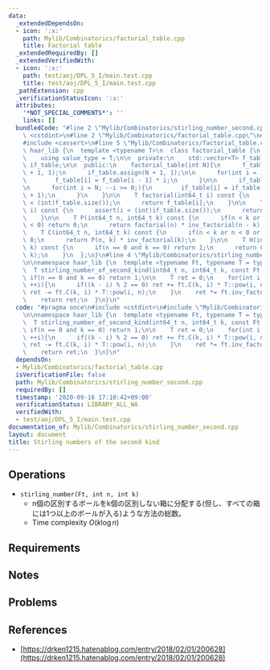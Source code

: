 ```yaml
---
data:
  _extendedDependsOn:
  - icon: ':x:'
    path: Mylib/Combinatorics/factorial_table.cpp
    title: Factorial table
  _extendedRequiredBy: []
  _extendedVerifiedWith:
  - icon: ':x:'
    path: test/aoj/DPL_5_I/main.test.cpp
    title: test/aoj/DPL_5_I/main.test.cpp
  _pathExtension: cpp
  _verificationStatusIcon: ':x:'
  attributes:
    '*NOT_SPECIAL_COMMENTS*': ''
    links: []
  bundledCode: "#line 2 \"Mylib/Combinatorics/stirling_number_second.cpp\"\n#include\
    \ <cstdint>\n#line 2 \"Mylib/Combinatorics/factorial_table.cpp\"\n#include <vector>\n\
    #include <cassert>\n#line 5 \"Mylib/Combinatorics/factorial_table.cpp\"\n\nnamespace\
    \ haar_lib {\n  template <typename T>\n  class factorial_table {\n  public:\n\
    \    using value_type = T;\n\n  private:\n    std::vector<T> f_table;\n    std::vector<T>\
    \ if_table;\n\n  public:\n    factorial_table(int N){\n      f_table.assign(N\
    \ + 1, 1);\n      if_table.assign(N + 1, 1);\n\n      for(int i = 1; i <= N; ++i){\n\
    \        f_table[i] = f_table[i - 1] * i;\n      }\n\n      if_table[N] = f_table[N].inv();\n\
    \n      for(int i = N; --i >= 0;){\n        if_table[i] = if_table[i + 1] * (i\
    \ + 1);\n      }\n    }\n\n    T factorial(int64_t i) const {\n      assert(i\
    \ < (int)f_table.size());\n      return f_table[i];\n    }\n\n    T inv_factorial(int64_t\
    \ i) const {\n      assert(i < (int)if_table.size());\n      return if_table[i];\n\
    \    }\n\n    T P(int64_t n, int64_t k) const {\n      if(n < k or n < 0 or k\
    \ < 0) return 0;\n      return factorial(n) * inv_factorial(n - k);\n    }\n\n\
    \    T C(int64_t n, int64_t k) const {\n      if(n < k or n < 0 or k < 0) return\
    \ 0;\n      return P(n, k) * inv_factorial(k);\n    }\n\n    T H(int64_t n, int64_t\
    \ k) const {\n      if(n == 0 and k == 0) return 1;\n      return C(n + k - 1,\
    \ k);\n    }\n  };\n}\n#line 4 \"Mylib/Combinatorics/stirling_number_second.cpp\"\
    \n\nnamespace haar_lib {\n  template <typename Ft, typename T = typename Ft::value_type>\n\
    \  T stirling_number_of_second_kind(int64_t n, int64_t k, const Ft &ft){\n   \
    \ if(n == 0 and k == 0) return 1;\n\n    T ret = 0;\n    for(int i = 1; i <= k;\
    \ ++i){\n      if((k - i) % 2 == 0) ret += ft.C(k, i) * T::pow(i, n);\n      else\
    \ ret -= ft.C(k, i) * T::pow(i, n);\n    }\n    ret *= ft.inv_factorial(k);\n\
    \    return ret;\n  }\n}\n"
  code: "#pragma once\n#include <cstdint>\n#include \"Mylib/Combinatorics/factorial_table.cpp\"\
    \n\nnamespace haar_lib {\n  template <typename Ft, typename T = typename Ft::value_type>\n\
    \  T stirling_number_of_second_kind(int64_t n, int64_t k, const Ft &ft){\n   \
    \ if(n == 0 and k == 0) return 1;\n\n    T ret = 0;\n    for(int i = 1; i <= k;\
    \ ++i){\n      if((k - i) % 2 == 0) ret += ft.C(k, i) * T::pow(i, n);\n      else\
    \ ret -= ft.C(k, i) * T::pow(i, n);\n    }\n    ret *= ft.inv_factorial(k);\n\
    \    return ret;\n  }\n}\n"
  dependsOn:
  - Mylib/Combinatorics/factorial_table.cpp
  isVerificationFile: false
  path: Mylib/Combinatorics/stirling_number_second.cpp
  requiredBy: []
  timestamp: '2020-09-16 17:10:42+09:00'
  verificationStatus: LIBRARY_ALL_WA
  verifiedWith:
  - test/aoj/DPL_5_I/main.test.cpp
documentation_of: Mylib/Combinatorics/stirling_number_second.cpp
layout: document
title: Stirling numbers of the second kind
---
```


## Operations

- `stirling_number(Ft, int n, int k)`
	- n個の区別するボールをk個の区別しない箱に分配する(但し、すべての箱には1つ以上のボールが入る)ような方法の総数。
	- Time complexity $O(k\log n)$

## Requirements

## Notes

## Problems

## References

- [https://drken1215.hatenablog.com/entry/2018/02/01/200628](https://drken1215.hatenablog.com/entry/2018/02/01/200628)
